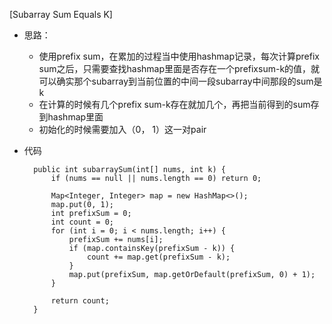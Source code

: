 [Subarray Sum Equals K]
- 思路：
    - 使用prefix sum，在累加的过程当中使用hashmap记录，每次计算prefix sum之后，只需要查找hashmap里面是否存在一个prefixsum-k的值，就可以确实那个subarray到当前位置的中间一段subarray中间那段的sum是k
    - 在计算的时候有几个prefix sum-k存在就加几个，再把当前得到的sum存到hashmap里面
    - 初始化的时候需要加入（0， 1）这一对pair
    
- 代码

        public int subarraySum(int[] nums, int k) {
            if (nums == null || nums.length == 0) return 0;
            
            Map<Integer, Integer> map = new HashMap<>();
            map.put(0, 1);
            int prefixSum = 0;
            int count = 0;
            for (int i = 0; i < nums.length; i++) {
                prefixSum += nums[i];
                if (map.containsKey(prefixSum - k)) {
                    count += map.get(prefixSum - k);
                } 
                map.put(prefixSum, map.getOrDefault(prefixSum, 0) + 1);
            }
            
            return count;
        }